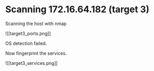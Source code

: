 # Scanning 172.16.64.182 (target 3)

Scanning the host with nmap

![[target3_ports.png]]

OS detection failed.

Now fingerprint the services.

![[target3_services.png]]


